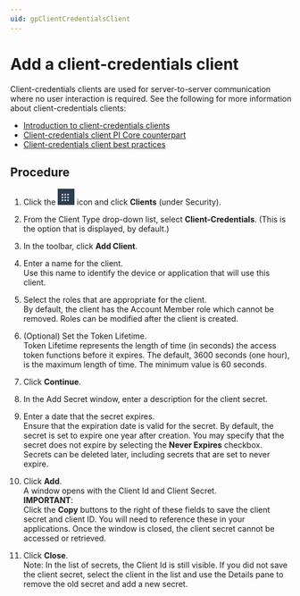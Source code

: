 ```yaml
---
uid: gpClientCredentialsClient
---
```

# Add a client-credentials client

Client-credentials clients are used for server-to-server communication where no user interaction is required. See the following for more information about client-credentials clients:

- [Introduction to client-credentials clients](xref:ccClients#client-credentials-client)
- [Client-credentials client PI Core counterpart](xref:ccClients#client-credentials-pi-core)
- [Client-credentials client best practices](xref:ccClients#client-credentials-bp)

## Procedure

1. Click the ![Menu icon](images/menu-icon.png) icon and click **Clients** (under Security).

1. From the Client Type drop-down list, select **Client-Credentials**. (This is the option that is displayed, by default.)

1. In the toolbar, click **Add Client**.

1. Enter a name for the client.  
   Use this name to identify the device or application that will use this client.

1. Select the roles that are appropriate for the client.  
   By default, the client has the Account Member role which cannot be removed. Roles can be modified after the client is created.

1. (Optional) Set the Token Lifetime.  
   Token Lifetime represents the length of time (in seconds) the access token functions before it expires. The default, 3600 seconds (one hour), is the maximum length of time. The minimum value is 60 seconds.

1. Click **Continue**.

1. In the Add Secret window, enter a description for the client secret.

1. Enter a date that the secret expires.  
   Ensure that the expiration date is valid for the secret. By default, the secret is set to expire one year after creation. You may specify that the secret does not expire by selecting the **Never Expires** checkbox. Secrets can be deleted later, including secrets that are set to never expire.

1. Click **Add**.  
   A window opens with the Client Id and Client Secret.  
   **IMPORTANT**:  
   Click the **Copy** buttons to the right of these fields to save the client secret and client ID. You will need to reference these in your applications. Once the window is closed, the client secret cannot be accessed or retrieved.

1. Click **Close**.  
   Note: In the list of secrets, the Client Id is still visible. If you did not save the client secret, select the client in the list and use the Details pane to remove the old secret and add a new secret.
